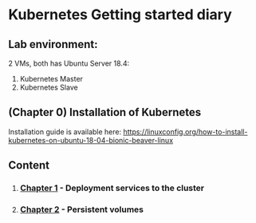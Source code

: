 # Kubernetes Getting started diary

## Lab environment:
2 VMs, both has Ubuntu Server 18.4:
1. Kubernetes Master
2. Kubernetes Slave

## (Chapter 0) Installation of Kubernetes
Installation guide is available here: https://linuxconfig.org/how-to-install-kubernetes-on-ubuntu-18-04-bionic-beaver-linux

## Content
1. ### [Chapter 1](./docs/chapter_1/README.md ) - Deployment services to the cluster
2. ### [Chapter 2](./docs/chapter_2/README.md) - Persistent volumes